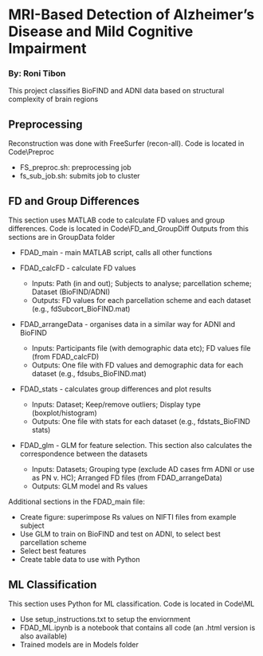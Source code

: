 # MRI-Based Detection of Alzheimer’s Disease and Mild Cognitive Impairment

### By: Roni Tibon 

This project classifies BioFIND and ADNI data based on structural complexity of brain regions 

##
## Preprocessing

Reconstruction was done with FreeSurfer (recon-all). Code is located in Code\Preproc
- FS_preproc.sh: preprocessing job
- fs_sub_job.sh: submits job to cluster

##
## FD and Group Differences

This section uses MATLAB code to calculate FD values and group differences. Code is located in Code\FD_and_GroupDiff
Outputs from this sections are in GroupData folder

- FDAD_main - main MATLAB script, calls all other functions 

- FDAD_calcFD - calculate FD values
    - Inputs: Path (in and out); Subjects to analyse; parcellation scheme; Dataset (BioFIND/ADNI)
    - Outputs: FD values for each parcellation scheme and each dataset (e.g., fdSubcort_BioFIND.mat)

- FDAD_arrangeData - organises data in a similar way for ADNI and BioFIND
    - Inputs: Participants file (with demographic data etc); FD values file (from FDAD_calcFD)
    - Outputs: One file with FD values and demographic data for each dataset (e.g., fdsubs_BioFIND.mat)

- FDAD_stats - calculates group differences and plot results
    - Inputs: Dataset; Keep/remove outliers; Display type (boxplot/histogram)
    - Outputs: One file with stats for each dataset (e.g., fdstats_BioFIND stats)

- FDAD_glm - GLM for feature selection. This section also calculates the correspondence between the datasets
    - Inputs: Datasets; Grouping type (exclude AD cases frm ADNI or use as PN v. HC); Arranged FD files (from FDAD_arrangeData)
    - Outputs: GLM model and Rs values

Additional sections in the FDAD_main file:
- Create figure: superimpose Rs values on NIFTI files from example subject 
- Use GLM to train on BioFIND and test on ADNI, to select best parcellation scheme
- Select best features 
- Create table data to use with Python

##
## ML Classification

This section uses Python for ML classification. Code is located in Code\ML
- Use setup_instructions.txt to setup the enviornment
- FDAD_ML.ipynb is a notebook that contains all code (an .html version is also available)
- Trained models are in Models folder


